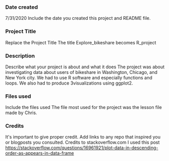 ### Date created
7/31/2020
Include the date you created this project and README file.

### Project Title
Replace the Project Title
The title Explore_bikeshare becomes R_project


### Description
Describe what your project is about and what it does
The project was about investigating data about users of bikeshare in Washington, Chicago, and New York city. We had to use R software and especially functions and loops. We also had to produce 3visualizations using ggplot2.


### Files used
Include the files used
The file most used for the project was the lesson file made by Chris.

### Credits
It's important to give proper credit. Add links to any repo that inspired you or blogposts you consulted.
Credits to stackoverflow.com
 I used this post https://stackoverflow.com/questions/16961921/plot-data-in-descending-order-as-appears-in-data-frame
